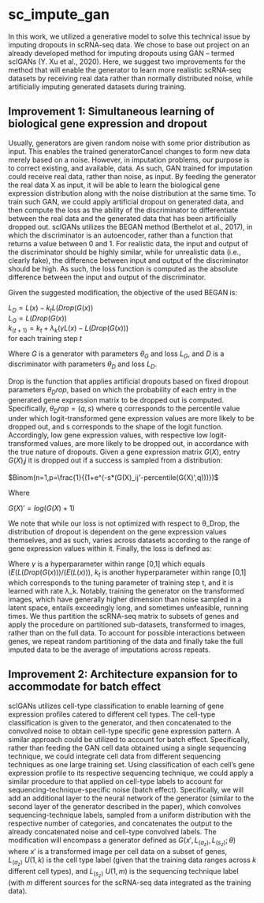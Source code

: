 # sc_impute_gan

In this work, we utilized a generative model to solve this technical issue by imputing dropouts in scRNA-seq data. We chose to base out project on an already developed method for imputing dropouts using GAN – termed scIGANs (Y. Xu et al., 2020). Here, we suggest two improvements for the method that will enable the generator to learn more realistic scRNA-seq datasets by receiving real data rather than normally distributed noise, while artificially imputing generated datasets during training. 

## Improvement 1: Simultaneous learning of biological gene expression and dropout 
Usually, generators are given random noise with some prior distribution as input. This enables the trained generatorCancel changes to form new data merely based on a noise. However, in imputation problems, our purpose is to correct existing, and available, data. As such, GAN trained for imputation could receive real data, rather than noise, as input. By feeding the generator the real data X as input, it will be able to learn the biological gene expression distribution along with the noise distribution at the same time. To train such GAN, we could apply artificial dropout on generated data, and then compute the loss as the ability of the discriminator to differentiate between the real data and the generated data that has been artificially dropped out.
	scIGANs utilizes the BEGAN method (Berthelot et al., 2017), in which the discriminator is an autoencoder, rather than a function that returns a value between 0 and 1. For realistic data, the input and output of the discriminator should be highly similar, while for unrealistic data (i.e., clearly fake), the difference between input and output of the discriminator should be high. As such, the loss function is computed as the absolute difference between the input and output of the discriminator.

Given the suggested modification, the objective of the used BEGAN is:

$L_D=L(x)-k_t L(Drop(G(x))$                                                          
$L_G=L(Drop(G(x))$                                            
$k_(t+1)=k_t+λ_k (γL(x)-L(Drop(G(x)))$                  
for each training step $t$

Where $G$ is a generator with parameters $θ_G$ and loss $L_G$, and $D$ is a discriminator with parameters $θ_D$ and loss $L_D$. 

Drop is the function that applies artificial dropouts based on fixed dropout parameters $θ_Drop$, based on which the probability of each entry in the generated gene expression matrix to be dropped out is computed. Specifically, $θ_Drop=(q,s)$ where q corresponds to the percentile value under which logit-transformed gene expression values are more likely to be dropped out, and s corresponds to the shape of the logit function. Accordingly, low gene expression values, with respective low logit-transformed values, are more likely to be dropped out, in accordance with the true nature of dropouts. Given a gene expression matrix $G(X)$, entry $G(X)_ij$ it is dropped out if a success is sampled from a distribution:

$Binom(n=1,p=\frac{1}{(1+e^(-s*(G(X)_ij'-percentile(G(X)',q)))})$

Where

$G(X)'=log⁡(G(X)+1)$

We note that while our loss is not optimized with respect to θ_Drop, the distribution of dropout is dependent on the gene expression values themselves, and as such, varies across datasets according to the range of gene expression values within it. Finally, the loss is defined as:

 
Where $γ$ is a hyperparameter within range [0,1] which equals $(Ε(L(Drop(G(x)))/(Ε(L(x)))$, $k_t$ is another hyperparameter within range [0,1] which corresponds to the tuning parameter of training step t, and it is learned with rate λ_k.
Notably, training the generator on the transformed images, which have generally higher dimension than noise sampled in a latent space, entails exceedingly long, and sometimes unfeasible, running times. We thus partition the scRNA-seq matrix to subsets of genes and apply the procedure on partitioned sub-datasets, transformed to images, rather than on the full data. To account for possible interactions between genes, we repeat random partitioning of the data and finally take the full imputed data to be the average of imputations across repeats. 
 

## Improvement 2: Architecture expansion for to accommodate for batch effect
scIGANs utilizes cell-type classification to enable learning of gene expression profiles catered to different cell types. The cell-type classification is given to the generator, and then concatenated to the convolved noise to obtain cell-type specific gene expression pattern. A similar approach could be utilized to account for batch effect. Specifically, rather than feeding the GAN cell data obtained using a single sequencing technique, we could integrate cell data from different sequencing techniques as one large training set. Using classification of each cell’s gene expression profile to its respective sequencing technique, we could apply a similar procedure to that applied on cell-type labels to account for sequencing-technique-specific noise (batch effect). Specifically, we will add an additional layer to the neural network of the generator (similar to the second layer of the generator described in the paper), which convolves sequencing-technique labels, sampled from a uniform distribution with the respective number of categories, and concatenates the output to the already concatenated noise and cell-type convolved labels.  The modification will encompass a generator defined as $G(x',L_(a_z ),L_(s_z );θ)$ where $x'$ is a transformed image per cell data on a subset of genes, $L_(a_z )~U(1,k)$ is the cell type label (given that the training data ranges across $k$ different cell types), and $L_(s_z )~U(1,m)$ is the sequencing technique label (with $m$ different sources for the scRNA-seq data integrated as the training data).


